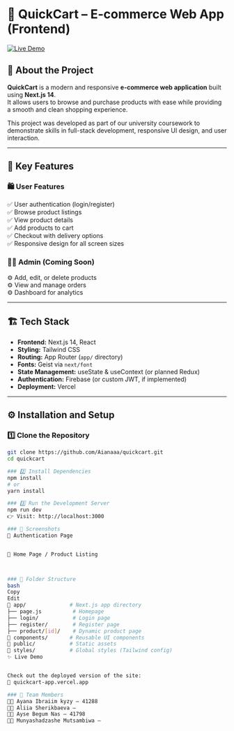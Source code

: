 # 🛒 QuickCart – E-commerce Web App (Frontend)

[![Live Demo](https://img.shields.io/badge/Live%20Demo-quickcart--app.vercel.app-blue)](https://quickcart-app.vercel.app/)

## 📌 About the Project  

**QuickCart** is a modern and responsive **e-commerce web application** built using **Next.js 14**.  
It allows users to browse and purchase products with ease while providing a smooth and clean shopping experience.

This project was developed as part of our university coursework to demonstrate skills in full-stack development, responsive UI design, and user interaction.

---

## 🚀 Key Features  

### 🛍️ User Features  
✅ User authentication (login/register)  
✅ Browse product listings  
✅ View product details  
✅ Add products to cart  
✅ Checkout with delivery options  
✅ Responsive design for all screen sizes  

### 🧑‍💼 Admin (Coming Soon)  
⚙️ Add, edit, or delete products  
⚙️ View and manage orders  
⚙️ Dashboard for analytics  

---

## 🏗️ Tech Stack  

- **Frontend:** Next.js 14, React  
- **Styling:** Tailwind CSS  
- **Routing:** App Router (`app/` directory)  
- **Fonts:** Geist via `next/font`  
- **State Management:** useState & useContext (or planned Redux)  
- **Authentication:** Firebase (or custom JWT, if implemented)  
- **Deployment:** Vercel  

---

## ⚙️ Installation and Setup  

### 1️⃣ Clone the Repository  
```bash
git clone https://github.com/Aianaaa/quickcart.git
cd quickcart

### 2️⃣ Install Dependencies
npm install
# or
yarn install

### 3️⃣ Run the Development Server
npm run dev
👉 Visit: http://localhost:3000

### 📸 Screenshots
🔐 Authentication Page


🛒 Home Page / Product Listing



### 📁 Folder Structure
bash
Copy
Edit
📁 app/              # Next.js app directory
├── page.js          # Homepage
├── login/           # Login page
├── register/        # Register page
├── product/[id]/    # Dynamic product page
📁 components/       # Reusable UI components
📁 public/           # Static assets
📁 styles/           # Global styles (Tailwind config)
✨ Live Demo


Check out the deployed version of the site:
🔗 quickcart-app.vercel.app

### 🧠 Team Members
👩‍💻 Ayana Ibraiim kyzy – 41288
👩‍💻 Aliia Sherikbaeva –
👩‍💻 Ayse Begum Nas – 41798
👩‍💻 Munyashadzashe Mutsambiwa –



